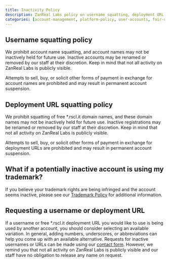 ```yaml
---
title: Inactivity Policy
description: ZanReal Labs policy on username squatting, deployment URL squatting, and inactive account management
categories: [account-management, platform-policy, user-accounts, fair-use, content-management]
---
```


## Username squatting policy

We prohibit account name squatting, and account names may not be inactively held for future use. Inactive accounts may be renamed or removed by our staff at their discretion. Keep in mind that not all activity on ZanReal Labs is publicly visible.

Attempts to sell, buy, or solicit other forms of payment in exchange for account names are prohibited and may result in permanent account suspension.

## Deployment URL squatting policy

We prohibit squatting of free *.rscl.it domain names, and these domain names may not be inactively held for future use. Inactive registrations may be renamed or removed by our staff at their discretion. Keep in mind that not all activity on ZanReal Labs is publicly visible.

Attempts to sell, buy, or solicit other forms of payment in exchange for deployment URLs are prohibited and may result in permanent account suspension.

## What if a potentially inactive account is using my trademark?

If you believe your trademark rights are being infringed and the account seems inactive, please see our [Trademark Policy](/en/legal/trademark) for additional information.

## Requesting a username or deployment URL

If a username or free *.rscl.it deployment URL you would like to use is being used by another account, you should consider selecting an available variation. In general, adding numbers, underscores, or abbreviations can help you come up with an available alternative. Requests for inactive usernames or URLs can be made using our [contact form](/support). However, we remind you that not all activity on ZanReal Labs is publicly visible and our staff have no obligation to release any name on request.
